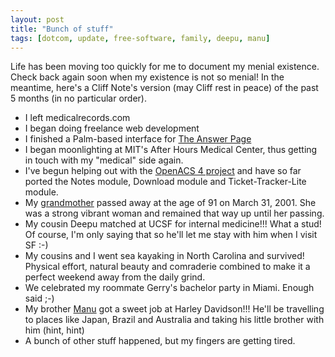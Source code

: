 ```yaml
---
layout: post
title: "Bunch of stuff"
tags: [dotcom, update, free-software, family, deepu, manu]
---
```


Life has been moving too quickly for me to document my menial existence. Check back again soon when my existence is not so menial! In the meantime, here's a Cliff Note's version (may Cliff rest in peace) of the past 5 months (in no particular order).

- I left medicalrecords.com
- I began doing freelance web development
- I finished a Palm-based interface for [The Answer Page](http://www.theanswerpage.com)
- I began moonlighting at MIT's After Hours Medical Center, thus getting in touch with my "medical" side again.
- I've begun helping out with the [OpenACS 4 project](http://openacs.org/4) and have so far ported the Notes module, Download module and Ticket-Tracker-Lite module.
- My [grandmother](http://kurup.org/photo/photo?photo_id=4966) passed away at the age of 91 on March 31, 2001. She was a strong vibrant woman and remained that way up until her passing. 
- My cousin Deepu matched at UCSF for internal medicine!!! What a stud! Of course, I'm only saying that so he'll let me stay with him when I visit SF :-)
- My cousins and I went sea kayaking in North Carolina and survived! Physical effort, natural beauty and comraderie combined to make it a perfect weekend away from the daily grind.
- We celebrated my roommate Gerry's bachelor party in Miami. Enough said ;-)
- My brother [Manu](http://kurup.net) got a sweet job at Harley Davidson!!! He'll be travelling to places like Japan, Brazil and Australia and taking his little brother with him (hint, hint)
- A bunch of other stuff happened, but my fingers are getting tired.

